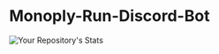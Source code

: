 # Monoply-Run-Discord-Bot

![Your Repository's Stats](https://github-readme-stats.vercel.app/api/top-langs/?username=bxdavies&theme=blue-green)
